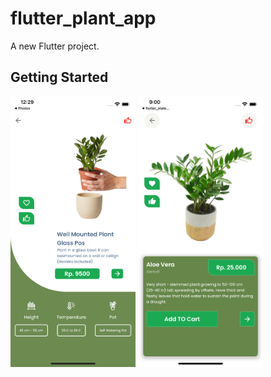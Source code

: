 # flutter_plant_app

A new Flutter project.

## Getting Started

<!-- ![Plan1](/assets/images/ss_plant_1.png) -->
<img src="/assets/images/ss_plant_1.png" alt="drawing" width="200"/>
<img src="/assets/images/ss_plant_2.png" alt="drawing" width="200"/>